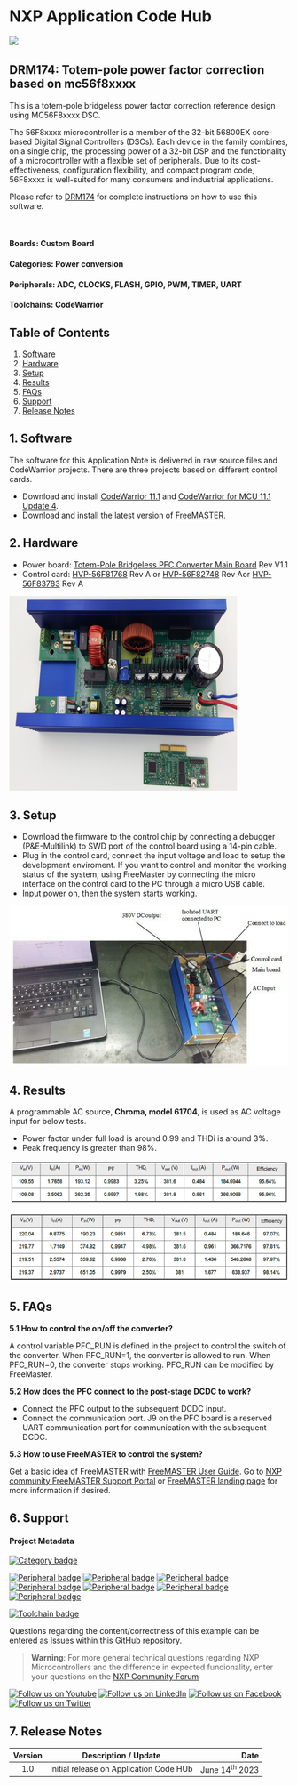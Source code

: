 # NXP Application Code Hub
[<img src="https://mcuxpresso.nxp.com/static/icon/nxp-logo-color.svg" width="100"/>](https://www.nxp.com)

## DRM174: Totem-pole power factor correction based on mc56f8xxxx
This is a totem-pole bridgeless power factor correction reference design using MC56F8xxxx DSC.

The 56F8xxxx microcontroller is a member of the 32-bit 56800EX core-based Digital Signal Controllers (DSCs). Each device in the family combines, on a single chip, the processing power of a 32-bit DSP and the functionality of a microcontroller with a flexible set of peripherals. Due to its cost-effectiveness, configuration flexibility, and compact program code, 56F8xxxx is well-suited for many consumers and industrial applications.

Please refer to [DRM174](https://www.nxp.com/webapp/sps/download/preDownload.jsp?render=true) for complete instructions on how to use this software. 

<br />

#### Boards: Custom Board
#### Categories: Power conversion
#### Peripherals: ADC, CLOCKS, FLASH, GPIO, PWM, TIMER, UART
#### Toolchains: CodeWarrior

## Table of Contents
1. [Software](#step1)
2. [Hardware](#step2)
3. [Setup](#step3)
4. [Results](#step4)
5. [FAQs](#step5) 
6. [Support](#step6)
7. [Release Notes](#step7)

## 1. Software<a name="step1"></a>
The software for this Application Note is delivered in raw source files and CodeWarrior projects. There are three projects based on different control cards.
- Download and install [CodeWarrior 11.1](https://www.nxp.com/design/software/development-software/codewarrior-development-tools/codewarrior-legacy/codewarrior-for-mcus-eclipse-ide-coldfire-56800-e-dsc-qorivva-56xx-rs08-s08-s12z-11-1:CW-MCU10) and [CodeWarrior for MCU 11.1 Update 4](https://www.nxp.com/design/software/development-software/codewarrior-development-tools/codewarrior-legacy/codewarrior-for-mcus-eclipse-ide-coldfire-56800-e-dsc-qorivva-56xx-rs08-s08-s12z-11-1:CW-MCU10). 
- Download and install the latest version of [FreeMASTER](https://www.nxp.com/freemaster).

## 2. Hardware<a name="step2"></a>
* Power board: [Totem-Pole Bridgeless PFC Converter Main Board](https://www.nxp.com/design/designs/totem-pole-bridgeless-pfc-converter:RDPFC56F82748) Rev V1.1
* Control card: [HVP-56F81768](https://www.nxp.com/part/HVP-56F81768#/) Rev A or [HVP-56F82748](https://www.nxp.com/part/HVP-56F82748#/) Rev Aor [HVP-56F83783](https://www.nxp.com/part/HVP-56F83783#/) Rev A

![hardware_diagram](images/hardware.PNG)

## 3. Setup<a name="step3"></a>
* Download the firmware to the control chip by connecting a debugger (P&E-Multilink) to SWD port of the control board using a 14-pin cable.
* Plug in the control card, connect the input voltage and load to setup the development enviroment. If you want to control and monitor the working status of the system, using FreeMaster by connecting the micro interface on the control card to the PC through a micro USB cable.
* Input power on, then the system starts working.

![develop_environment](images/development_environment.png)


## 4. Results<a name="step4"></a>
A programmable AC source, **Chroma, model 61704**, is used as AC voltage input for below tests.
* Power factor under full load is around 0.99 and THDi is around 3%.
* Peak frequency is greater than 98%.

![performance_at_Vinrms=110V](images/performance_at_Vinrms=110V.png)

![performance_at_Vinrms=220V](images/performance_at_Vinrms=220V.png)

## 5. FAQs<a name="step5"></a>
**5.1 How to control the on/off the converter?**

A control variable PFC_RUN is defined in the project to control the switch of the converter. When PFC_RUN=1, the converter is allowed to run. When PFC_RUN=0, the converter stops working. PFC_RUN can be modified by FreeMaster.

**5.2 How does the PFC connect to the post-stage DCDC to work?**

- Connect the PFC output to the subsequent DCDC input.
- Connect the communication port. J9 on the PFC board is a reserved UART communication port for communication with the subsequent DCDC.

**5.3 How to use FreeMASTER to control the system?**

Get a basic idea of FreeMASTER with [FreeMASTER User Guide](https://www.nxp.com/docs/en/user-guide/FMSTERUG.pdf). Go to [NXP community FreeMASTER Support Portal](https://community.nxp.com/t5/FreeMASTER/bd-p/freemaster) or [FreeMASTER landing page](https://www.nxp.com/freemaster) for more information if desired.
## 6. Support<a name="step6"></a>
#### Project Metadata
<!----- Boards ----->


<!----- Categories ----->
[![Category badge](https://img.shields.io/badge/Category-POWER%20CONVERSION-yellowgreen)](https://github.com/search?q=org%3Anxp-appcodehub+power_conversion+in%3Areadme&type=Repositories)

<!----- Peripherals ----->
[![Peripheral badge](https://img.shields.io/badge/Peripheral-ADC-yellow)](https://github.com/search?q=org%3Anxp-appcodehub+adc+in%3Areadme&type=Repositories) [![Peripheral badge](https://img.shields.io/badge/Peripheral-CLOCKS-yellow)](https://github.com/search?q=org%3Anxp-appcodehub+clocks+in%3Areadme&type=Repositories) [![Peripheral badge](https://img.shields.io/badge/Peripheral-FLASH-yellow)](https://github.com/search?q=org%3Anxp-appcodehub+flash+in%3Areadme&type=Repositories) [![Peripheral badge](https://img.shields.io/badge/Peripheral-GPIO-yellow)](https://github.com/search?q=org%3Anxp-appcodehub+gpio+in%3Areadme&type=Repositories) [![Peripheral badge](https://img.shields.io/badge/Peripheral-PWM-yellow)](https://github.com/search?q=org%3Anxp-appcodehub+pwm+in%3Areadme&type=Repositories) [![Peripheral badge](https://img.shields.io/badge/Peripheral-TIMER-yellow)](https://github.com/search?q=org%3Anxp-appcodehub+timer+in%3Areadme&type=Repositories) [![Peripheral badge](https://img.shields.io/badge/Peripheral-UART-yellow)](https://github.com/search?q=org%3Anxp-appcodehub+uart+in%3Areadme&type=Repositories)

<!----- Toolchains ----->
[![Toolchain badge](https://img.shields.io/badge/Toolchain-CODEWARRIOR-orange)](https://github.com/search?q=org%3Anxp-appcodehub+codewarrior+in%3Areadme&type=Repositories)

Questions regarding the content/correctness of this example can be entered as Issues within this GitHub repository.

>**Warning**: For more general technical questions regarding NXP Microcontrollers and the difference in expected funcionality, enter your questions on the [NXP Community Forum](https://community.nxp.com/)

[![Follow us on Youtube](https://img.shields.io/badge/Youtube-Follow%20us%20on%20Youtube-red.svg)](https://www.youtube.com/@NXP_Semiconductors)
[![Follow us on LinkedIn](https://img.shields.io/badge/LinkedIn-Follow%20us%20on%20LinkedIn-blue.svg)](https://www.linkedin.com/company/nxp-semiconductors)
[![Follow us on Facebook](https://img.shields.io/badge/Facebook-Follow%20us%20on%20Facebook-blue.svg)](https://www.facebook.com/nxpsemi/)
[![Follow us on Twitter](https://img.shields.io/badge/Twitter-Follow%20us%20on%20Twitter-white.svg)](https://twitter.com/NXP)

## 7. Release Notes<a name="step7"></a>
| Version | Description / Update                           | Date                        |
|:-------:|------------------------------------------------|----------------------------:|
| 1.0     | Initial release on Application Code HUb        | June 14<sup>th</sup> 2023 |


